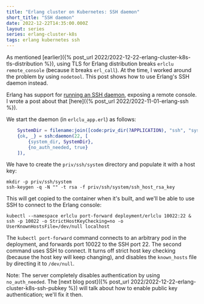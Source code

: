```yaml
---
title: "Erlang cluster on Kubernetes: SSH daemon"
short_title: "SSH daemon"
date: 2022-12-22T14:35:00.000Z
layout: series
series: erlang-cluster-k8s
tags: erlang kubernetes ssh
---
```


As mentioned [earlier]({% post_url 2022/2022-12-22-erlang-cluster-k8s-tls-distribution %}), using TLS for Erlang
distribution breaks `erlclu remote_console` (because it breaks `erl_call`). At the time, I worked around the problem by
using `nodetool`. This post shows how to use Erlang's SSH daemon instead.

Erlang has support for [running an SSH daemon](https://www.erlang.org/doc/man/ssh.html), exposing a remote console. I
wrote a post about that [here]({% post_url 2022/2022-11-01-erlang-ssh %}).

We start the daemon (in `erlclu_app.erl`) as follows:

```erlang
    SystemDir = filename:join([code:priv_dir(?APPLICATION), "ssh", "system"]),
    {ok, _} = ssh:daemon(22, [
        {system_dir, SystemDir},
        {no_auth_needed, true}
    ]),
```

We have to create the `priv/ssh/system` directory and populate it with a host key:

```
mkdir -p priv/ssh/system
ssh-keygen -q -N "" -t rsa -f priv/ssh/system/ssh_host_rsa_key
```

This will get copied to the container when it's built, and we'll be able to use SSH to connect to the Erlang console:

```
kubectl --namespace erlclu port-forward deployment/erlclu 10022:22 &
ssh -p 10022 -o StrictHostKeyChecking=no -o UserKnownHostsFile=/dev/null localhost
```

The `kubectl port-forward` command connects to an arbitrary pod in the deployment, and forwards port 10022 to the SSH
port 22. The second command uses SSH to connect. It turns off strict host key checking (because the host key will keep
changing), and disables the `known_hosts` file by directing it to `/dev/null`.

Note: The server completely disables authentication by using `no_auth_needed`. The [next blog post]({% post_url
2022/2022-12-22-erlang-cluster-k8s-ssh-pubkey %}) will talk about how to enable public key authentication; we'll fix it
then.
